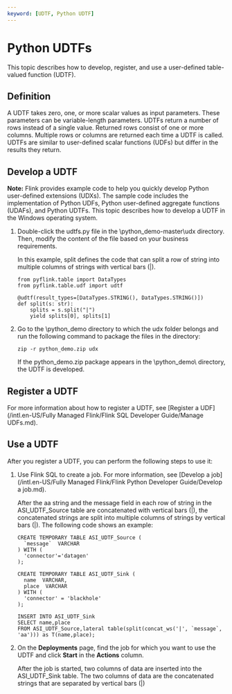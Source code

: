 ```yaml
---
keyword: [UDTF, Python UDTF]
---
```


# Python UDTFs

This topic describes how to develop, register, and use a user-defined table-valued function \(UDTF\).

## Definition

A UDTF takes zero, one, or more scalar values as input parameters. These parameters can be variable-length parameters. UDTFs return a number of rows instead of a single value. Returned rows consist of one or more columns. Multiple rows or columns are returned each time a UDTF is called. UDTFs are similar to user-defined scalar functions \(UDFs\) but differ in the results they return.

## Develop a UDTF

**Note:** Flink provides example code to help you quickly develop Python user-defined extensions \(UDXs\). The sample code includes the implementation of Python UDFs, Python user-defined aggregate functions \(UDAFs\), and Python UDTFs. This topic describes how to develop a UDTF in the Windows operating system.

1.  Double-click the udtfs.py file in the \\python\_demo-master\\udx directory. Then, modify the content of the file based on your business requirements.

    In this example, split defines the code that can split a row of string into multiple columns of strings with vertical bars \(\|\).

    ```
    from pyflink.table import DataTypes
    from pyflink.table.udf import udtf
    
    @udtf(result_types=[DataTypes.STRING(), DataTypes.STRING()])
    def split(s: str):
        splits = s.split("|")
        yield splits[0], splits[1]
    ```

2.  Go to the \\python\_demo directory to which the udx folder belongs and run the following command to package the files in the directory:

    ```
    zip -r python_demo.zip udx
    ```

    If the python\_demo.zip package appears in the \\python\_demo\\ directory, the UDTF is developed.


## Register a UDTF

For more information about how to register a UDTF, see [Register a UDF](/intl.en-US/Fully Managed Flink/Flink SQL Developer Guide/Manage UDFs.md).

## Use a UDTF

After you register a UDTF, you can perform the following steps to use it:

1.  Use Flink SQL to create a job. For more information, see [Develop a job](/intl.en-US/Fully Managed Flink/Flink Python Developer Guide/Develop a job.md).

    After the aa string and the message field in each row of string in the ASI\_UDTF\_Source table are concatenated with vertical bars \(\|\), the concatenated strings are split into multiple columns of strings by vertical bars \(\|\). The following code shows an example:

    ```
    CREATE TEMPORARY TABLE ASI_UDTF_Source (
      `message`  VARCHAR
    ) WITH (
      'connector'='datagen'
    );
    
    CREATE TEMPORARY TABLE ASI_UDTF_Sink (
      name  VARCHAR,
      place  VARCHAR
    ) WITH (
      'connector' = 'blackhole'
    );
    
    INSERT INTO ASI_UDTF_Sink
    SELECT name,place
    FROM ASI_UDTF_Source,lateral table(split(concat_ws('|', `message`, 'aa'))) as T(name,place);
    ```

2.  On the **Deployments** page, find the job for which you want to use the UDTF and click **Start** in the **Actions** column.

    After the job is started, two columns of data are inserted into the ASI\_UDTF\_Sink table. The two columns of data are the concatenated strings that are separated by vertical bars \(\|\)


